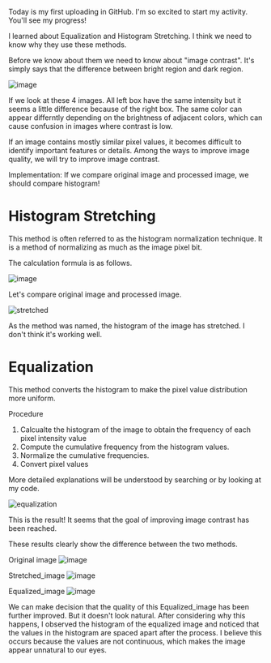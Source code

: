 Today is my first uploading in GitHub.
I'm so excited to start my activity. You'll see my progress!

I learned about Equalization and Histogram Stretching.
I think we need to know why they use these methods.


Before we know about them we need to know about "image contrast".
It's simply says that the difference between bright region and dark region.


![image](https://github.com/user-attachments/assets/bc5d7cd7-2fa5-4409-a5e8-210f2956aa50)


If we look at these 4 images. All left box have the same intensity but it seems a little difference because of the right box.
The same color can appear differntly depending on the brightness of adjacent colors, which can cause confusion in images where contrast is low.


If an image contains mostly similar pixel values, it becomes difficult to identify important features or details.
Among the ways to improve image quality, we will try to improve image contrast.


Implementation:
If we compare original image and processed image, we should compare histogram!

# Histogram Stretching

This method is often referred to as the histogram normalization technique.
It is a method of normalizing as much as the image pixel bit.


The calculation formula is as follows.


![image](https://github.com/user-attachments/assets/59908f4a-c6f9-4874-8f51-af995094ab29)

Let's compare original image and processed image.



![stretched](https://github.com/user-attachments/assets/40cc7514-8089-4c72-8b67-99b585187c75)


As the method was named, the histogram of the image has stretched.
I don't think it's working well.


# Equalization


This method converts the histogram to make the pixel value distribution more uniform.


Procedure 
1. Calcualte the histogram of the image to obtain the frequency of each pixel intensity value
2. Compute the cumulative frequency from the histogram values.
3. Normalize the cumulative frequencies.
4. Convert pixel values


More detailed explanations will be understood by searching or by looking at my code.


![equalization](https://github.com/user-attachments/assets/6d678497-e65c-45cf-886d-4aba604baa61)


This is the result!
It seems that the goal of improving image contrast has been reached.


These results clearly show the difference between the two methods.


Original image 
![image](https://github.com/user-attachments/assets/f2fc69bd-37b5-4586-a0e3-5d8aa1a10374)



Stretched_image
![image](https://github.com/user-attachments/assets/82d9dce0-6f73-4ab9-b1e1-98b90c2145e2)



Equalized_image
![image](https://github.com/user-attachments/assets/2ae6311e-71ff-48ea-a236-58a94297eec1)



We can make decision that the quality of this Equalized_image has been further improved. But it doesn't look natural.
After considering why this happens, I observed the histogram of the equalized image and noticed that the values in the histogram are spaced apart after the process. I believe this occurs because the values are not continuous, which makes the image appear unnatural to our eyes.








